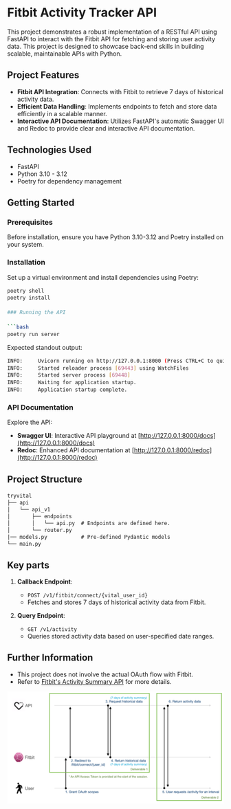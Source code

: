 # Fitbit Activity Tracker API

This project demonstrates a robust implementation of a RESTful API using FastAPI to interact with the Fitbit API for fetching and storing user activity data. This project is designed to showcase back-end skills in building scalable, maintainable APIs with Python.

## Project Features

- **Fitbit API Integration**: Connects with Fitbit to retrieve 7 days of historical activity data.
- **Efficient Data Handling**: Implements endpoints to fetch and store data efficiently in a scalable manner.
- **Interactive API Documentation**: Utilizes FastAPI's automatic Swagger UI and Redoc to provide clear and interactive API documentation.

## Technologies Used

- FastAPI
- Python 3.10 - 3.12
- Poetry for dependency management

## Getting Started

### Prerequisites

Before installation, ensure you have Python 3.10-3.12 and Poetry installed on your system.

### Installation

Set up a virtual environment and install dependencies using Poetry:

```bash
poetry shell
poetry install

### Running the API

```bash
poetry run server
```

Expected standout output:
```bash
INFO:     Uvicorn running on http://127.0.0.1:8000 (Press CTRL+C to quit)
INFO:     Started reloader process [69443] using WatchFiles
INFO:     Started server process [69448]
INFO:     Waiting for application startup.
INFO:     Application startup complete.
```


### API Documentation

Explore the API:
- **Swagger UI**: Interactive API playground at [http://127.0.0.1:8000/docs](http://127.0.0.1:8000/docs)
- **Redoc**: Enhanced API documentation at [http://127.0.0.1:8000/redoc](http://127.0.0.1:8000/redoc)

## Project Structure

```
tryvital
├── api
│   └── api_v1
│       ├── endpoints
│       │   └── api.py  # Endpoints are defined here.
│       └── router.py
|── models.py           # Pre-defined Pydantic models
└── main.py
```


## Key parts

1. **Callback Endpoint**:
   - `POST /v1/fitbit/connect/{vital_user_id}`
   - Fetches and stores 7 days of historical activity data from Fitbit.

2. **Query Endpoint**:
   - `GET /v1/activity`
   - Queries stored activity data based on user-specified date ranges.

## Further Information

- This project does not involve the actual OAuth flow with Fitbit.
- Refer to [Fitbit's Activity Summary API](https://dev.fitbit.com/build/reference/web-api/activity/get-daily-activity-summary/) for more details.

![Flow Diagram](/flow-diagram.png)


